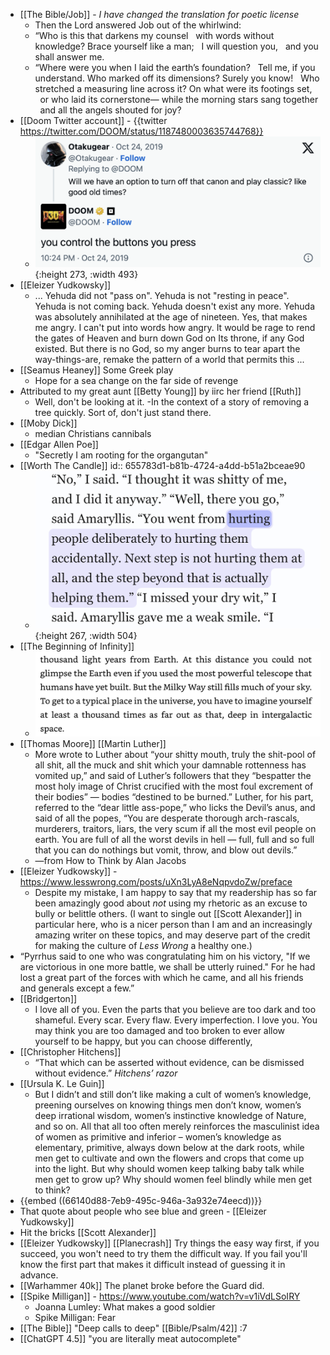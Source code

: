 - [[The Bible/Job]] - _I have changed the translation for poetic license_
  - Then the Lord answered Job out of the whirlwind:
  - “Who is this that darkens my counsel
      with words without knowledge?
    Brace yourself like a man;
      I will question you,
      and you shall answer me.
  - “Where were you when I laid the earth’s foundation?
      Tell me, if you understand.
    Who marked off its dimensions? Surely you know!
      Who stretched a measuring line across it?
    On what were its footings set,
      or who laid its cornerstone—
    while the morning stars sang together
      and all the angels shouted for joy?
- [[Doom Twitter account]] - {{twitter https://twitter.com/DOOM/status/1187480003635744768}}
  - ![image.png](../assets/image_1711721198527_0.png){:height 273, :width 493}
- [[Eleizer Yudkowsky]]
  - ... Yehuda did not "pass on". Yehuda is not "resting in peace". Yehuda is not coming back. Yehuda doesn't exist any more. Yehuda was absolutely annihilated at the age of nineteen. Yes, that makes me angry. I can't put into words how angry. It would be rage to rend the gates of Heaven and burn down God on Its throne, if any God existed. But there is no God, so my anger burns to tear apart the way-things-are, remake the pattern of a world that permits this ...
- [[Seamus Heaney]] Some Greek play
  - Hope for a sea change on the far side of revenge
- Attributed to my great aunt [[Betty Young]] by iirc her friend [[Ruth]]
  - Well, don't be looking at it.
    -In the context of a story of removing a tree quickly. Sort of, don't just stand there.
- [[Moby Dick]]
  - median Christians cannibals
- [[Edgar Allen Poe]]
  - "Secretly I am rooting for the organgutan"
- [[Worth The Candle]]
  id:: 655783d1-b81b-4724-a4dd-b51a2bceae90
  - ![IMG_7659.jpeg](../assets/IMG_7659_1700233577177_0.jpeg){:height 267, :width 504}
- [[The Beginning of Infinity]]
  - ![image.png](../assets/image_1705403576381_0.png)
- [[Thomas Moore]] [[Martin Luther]]
  - More wrote to Luther about “your shitty mouth, truly the shit-pool of all shit, all the muck and shit which your damnable rottenness has vomited up,” and said of Luther’s followers that they “bespatter the most holy image of Christ crucified with the most foul excrement of their bodies” — bodies “destined to be burned.” Luther, for his part, referred to the “dear little ass-pope,” who licks the Devil’s anus, and said of all the popes, “You are desperate thorough arch-rascals, murderers, traitors, liars, the very scum if all the most evil people on earth. You are full of all the worst devils in hell — full, full and so full that you can do nothings but vomit, throw, and blow out devils.”
  - —from How to Think by Alan Jacobs
- [[Eleizer Yudkowsky]] - https://www.lesswrong.com/posts/uXn3LyA8eNqpvdoZw/preface
  - Despite my mistake, I am happy to say that my readership has so far been amazingly good about *not* using my rhetoric as an excuse to bully or belittle others. (I want to single out [[Scott Alexander]] in particular here, who is a nicer person than I am and an increasingly amazing writer on these topics, and may deserve part of the credit for making the culture of *Less Wrong* a healthy one.)
- “Pyrrhus said to one who was congratulating him on his victory, "If we are victorious in one more battle, we shall be utterly ruined." For he had lost a great part of the forces with which he came, and all his friends and generals except a few.”
- [[Bridgerton]]
  - I love all of you. Even the parts that you believe are too dark and too shameful. Every scar. Every flaw. Every imperfection. I love you. You may think you are too damaged and too broken to ever allow yourself to be happy, but you can choose differently,
- [[Christopher Hitchens]]
  - “That which can be asserted without evidence, can be dismissed without evidence.” *Hitchens’ razor*
- [[Ursula K. Le Guin]]
  - But I didn’t and still don’t like making a cult of women’s knowledge, preening ourselves on knowing things men don’t know, women’s deep irrational wisdom, women’s instinctive knowledge of Nature, and so on. All that all too often merely reinforces the masculinist idea of women as primitive and inferior – women’s knowledge as elementary, primitive, always down below at the dark roots, while men get to cultivate and own the flowers and crops that come up into the light. But why should women keep talking baby talk while men get to grow up? Why should women feel blindly while men get to think?
- {{embed ((66140d88-7eb9-495c-946a-3a932e74eecd))}}
- That quote about people who see blue and green - [[Eleizer Yudkowsky]]
- Hit the bricks [[Scott Alexander]]
- [[Eleizer Yudkowsky]] [[Planecrash]] Try things the easy way first, if you succeed, you won't need to try them the difficult way. If you fail you'll know the first part that makes it difficult instead of guessing it in advance.
- [[Warhammer 40k]] The planet broke before the Guard did.
- [[Spike Milligan]] - https://www.youtube.com/watch?v=v1iVdLSoIRY
  - Joanna Lumley: What makes a good soldier
  - Spike Milligan: Fear
- [[The Bible]] "Deep calls to deep" [[Bible/Psalm/42]] :7
- [[ChatGPT 4.5]] "you are literally meat autocomplete"
